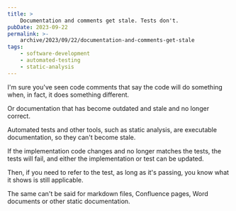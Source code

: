 ```yaml
---
title: >
    Documentation and comments get stale. Tests don't.
pubDate: 2023-09-22
permalink: >-
    archive/2023/09/22/documentation-and-comments-get-stale
tags:
    - software-development
    - automated-testing
    - static-analysis
---
```


I'm sure you've seen code comments that say the code will do something when, in fact, it does something different.

Or documentation that has become outdated and stale and no longer correct.

Automated tests and other tools, such as static analysis, are executable documentation, so they can't become stale.

If the implementation code changes and no longer matches the tests, the tests will fail, and either the implementation or test can be updated.

Then, if you need to refer to the test, as long as it's passing, you know what it shows is still applicable.

The same can't be said for markdown files, Confluence pages, Word documents or other static documentation.
